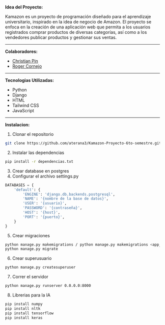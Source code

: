 **Idea del Proyecto:**

Kamazon es un proyecto de programación diseñado para el aprendizaje universitario, inspirado en la idea de negocio de Amazon. El proyecto se enfoca en la creación de una aplicación web que permita a los usuarios registrados comprar productos de diversas categorías, así como a los vendedores publicar productos y gestionar sus ventas.

---
**Colaboradores:**
- [Christian Pin](https://github.com/Crisblue1324) 
- [Roger Cornejo](https://github.com/Rcornejom06/)
---
**Tecnologias Utilizadas:**
- Python
- Django
- HTML
- Tailwind CSS
- JavaScript
---
**Instalacion:**
1. Clonar el repositorio
```bash
git clone https://github.com/aterana3/Kamazon-Proyecto-6to-semestre.git
```
2. Instalar las dependencias
```bash
pip install -r dependencias.txt
```
3. Crear database en postgres
4. Configurar el archivo settings.py
```python
DATABASES = {
    'default': {
        'ENGINE': 'django.db.backends.postgresql',
        'NAME': '{nombre de la base de datos}',
        'USER': '{usuario}',
        'PASSWORD': '{contraseña}',
        'HOST': '{host}',
        'PORT': '{puerto}',
    }
}
```
5. Crear migraciones
```bash
python manage.py makemigrations / python manage.py makemigrations <app_name>
python manage.py migrate
```
6. Crear superusuario
```bash
python manage.py createsuperuser
```
7. Correr el servidor
```bash
python manage.py runserver 0.0.0.0:8000
```
8. Librerias para la IA
```bash
pip install numpy
pip install nltk
pip install tensorflow
pip install keras
```